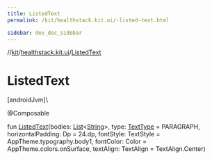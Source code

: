 ```yaml
---
title: ListedText
permalink: /kit/healthstack.kit.ui/-listed-text.html

sidebar: dev_doc_sidebar
---
```

//[kit](../../kit.html)/[healthstack.kit.ui](index.html)/[ListedText](-listed-text.html)



# ListedText



[androidJvm]\




@Composable



fun [ListedText](-listed-text.html)(bodies: [List](https://kotlinlang.org/api/latest/jvm/stdlib/kotlin.collections/-list/index.html)&lt;[String](https://kotlinlang.org/api/latest/jvm/stdlib/kotlin/-string/index.html)&gt;, type: [TextType](-text-type/index.html) = PARAGRAPH, horizontalPadding: Dp = 24.dp, fontStyle: TextStyle = AppTheme.typography.body1, fontColor: Color = AppTheme.colors.onSurface, textAlign: TextAlign = TextAlign.Center)




